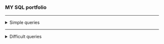 ### MY SQL portfolio
---
  <details>
<summary>Simple queries</summary>
<br>
  
## **1. Remove String Spaces**
  
  Task.
  
  Remove the spaces from the string, then return the resultant string.
  You are given a table 'nospace' with column 'x', return a table with column 'x' and your result in a column named 'res'.
  
  <details>
<summary>Solution</summary>
<br>

```sql
  SELECT x, REPLACE(x, ' ', '') AS res 
  FROM nospace;
```
  </details>
  
## **2. Century From Year**
  
  Task.
  
  Given a year, return the century it is in.

Examples:
```
1705 --> 18
  
1900 --> 19
  
1601 --> 17
  
2000 --> 20
``` 

In SQL, you will be given a table years with a column yr for the year. Return a table with a column century.
  
  <details>
<summary>Solution</summary>
<br>
    
```sql
  SELECT (yr + 99) / 100 as century
  FROM years;
```
  </details>
  
  <details>
<summary>Alternative solution</summary>
<br>
  
```sql
  SELECT 
    CASE
      WHEN yr%100 = 0 THEN yr/100
      WHEN yr%100 > 0 THEN yr/100+1
    END AS century
  FROM years;
```
  </details>

  <details>
<summary>Alternative solution</summary>
<br>
  
```sql
  SELECT EXTRACT(CENTURY FROM TO_DATE(yr::text, 'YYYY')) AS century
  FROM years;
```
  </details>
  
  ## **3. Returning Strings**
  
  Task.
  You are given a table person with a column name. Return a table with a column greeting that contains Hello, <name> how are you doing today?.

Example:

```
name = "John" -> greeting = "Hello, John how are you doing today?"
```

  <details>
<summary>Solution</summary>
<br>
  
```sql
  SELECT 'Hello, ' || name || ' how are you doing today?' AS greeting FROM person;
```
</details>
  
  <details>
<summary>Alternative solution</summary>
<br>
  
```sql
  UPDATE person SET name = CONCAT('Hello, ', name, ' how are you doing today?');
  SELECT name AS greeting FROM person;
```
</details>
    
  ## **4. Is n Divisible by x and y?**
  
  Task.
  You will be given a table with columns n, x, and y. Your task is to check if n is divisible by the two numbers x and y. All inputs are positive, non-zero digits.

  <details>
<summary>Solution</summary>
<br>
  
```sql
  SELECT id,
    CASE
      WHEN n%x=0 AND n%y=0
      THEN true
      ELSE false
    END AS res
  FROM kata;
```
</details>
     
  ## **5. Expressions Matter**
  
  Task.
  Given three integers a, b, c where 1  ≤  a,  b,  c  ≤  10, return the largest number obtained after inserting the following operators and brackets in any order: +, *, (). You can use the same operator more than once, and it is not necessary to use all the operators and brackets. However, you must use a, b, and c only once, and you may not swap their order.

Example:

```
Given a = 1, b = 2, c = 3:
1 * (2 + 3) = 5
1 * 2 * 3 = 6
1 + 2 * 3 = 7
(1 + 2) * 3 = 9
So the maximum value that you can obtain is 9.
```
  <details>
<summary>Solution</summary>
<br>
  
```sql
  SELECT GREATEST(a * b * c, a + b + c, a * (b + c), (a + b) * c)
    AS res
  FROM expression_matter;
```
</details>
    
## **6.Count Odd Numbers below n**

Task.
Given a number n, return the number of positive odd numbers below n.

Examples (Input -> Output):
```
7  -> 3 (because odd numbers below 7 are [1, 3, 5])
15 -> 7 (because odd numbers below 15 are [1, 3, 5, 7, 9, 11, 13])
```

  <details>
<summary>Solution</summary>
<br>

```sql
  SELECT n, n/2 AS res FROM oddcount;
```
</details>
    
## **7.  Sum of odd numbers**

Task.
Given the triangle of consecutive odd numbers:
```

             1
          3     5
       7     9    11
   13    15    17    19
21    23    25    27    29
...
```
Calculate the row sums of this triangle from the row index (starting at index 1). The table nums contains the integer n (the input row index).

Examples:
```
n = 1 -> res = 1
n = 2 -> res = 8 (because 3 + 5 = 8)
n = 3 -> res = 27 (because 7 + 9 + 11 = 27)
```

  <details>
<summary>Solution</summary>
<br>

```sql
  SELECT n * n * n AS res
  FROM nums;
```
</details>
    
## **8. Fake Binary**

Task.
Given a string of digits, you should replace any digit below 5 with '0' and any digit 5 and above with '1'. Return the resulting string.
Note: input will never be an empty string

  <details>
<summary>Solution</summary>
<br>

```sql
  SELECT x,
  regexp_replace(regexp_replace(x, '[0-4]', '0', 'g'), '[5-9]', '1', 'g') AS res
  FROM fakebin;
```
</details>
    
## **9. Convert to Hexadecimal**

Task.
Turn the numeric columns (arms, legs) into equivalent hexadecimal values.

monsters table schema:
```
- id
- name
- legs
- arms
- characteristics
```

  <details>
<summary>Solution</summary>
<br>

```sql
  SELECT to_hex(legs) AS legs, 
          to_hex(arms) AS arms 
  FROM monsters;
```
</details>
    
## **10. Rounding Decimals**

Task.
Given the following table 'decimals':
```
- id
- number1
- number2
```
Return a table with two columns (number1, number2), the value in number1 should be rounded down and the value in number2 should be rounded up.

  <details>
<summary>Solution</summary>
<br>

```sql
  SELECT floor(number1) AS number1, 
         ceiling(number2) AS number2 
  FROM decimals
```
</details>

</details>

  ---
<details>
<summary>Difficult queries</summary>
<br>

## **1. Запросы на выборку из нескольких таблиц**
**Задание.**	

Вывести информацию о книгах (жанр, книга, автор), относящихся к жанру, включающему слово «роман» в отсортированном по названиям книг виде.	

  <details>
<summary>Структура и наполнение таблиц</summary>
<br>
	  
  Таблица book
  
| book_id | title                 | author_id | genre_id | price  | amount |
|---------|-----------------------|-----------|----------|--------|--------|
| 1       | Мастер и Маргарита    | 1         | 1        | 670.99 | 3      |
| 2       | Белая гвардия         | 1         | 1        | 540.50 | 5      |
| 3       | Идиот                 | 2         | 1        | 460.00 | 10     |
| 4       | Братья Карамазовы     | 2         | 1        | 799.01 | 3      |
| 5       | Игрок                 | 2         | 1        | 480.50 | 10     |
| 6       | Стихотворения и поэмы | 3         | 2        | 650.00 | 15     |
| 7       | Черный человек        | 3         | 2        | 570.20 | 6      |
| 8       | Лирика                | 4         | 2        | 518.99 | 2      |

  Таблица author                         
  			
| author_id | name_author      |				
|-----------|------------------|			
| 1         | Булгаков М.А.    |				
| 2         | Достоевский Ф.М. |				
| 3         | Есенин С.А.      |				
| 4         | Пастернак Б.Л.   |				
| 5         | Лермонтов М.Ю.   |							

  Таблица genre
	  
| genre_id | name_genre  |
|----------|-------------|
| 1        | Роман       |
| 2        | Поэзия      |
| 3        | Приключения |	  
    
  </details>	

  <details>
<summary>Solution</summary>
<br>

```sql
	SELECT name_genre, title, name_author
	FROM genre 
		INNER JOIN book ON genre.genre_id=book.genre_id
		INNER JOIN author ON book.author_id=author.author_id
	WHERE name_genre='Роман'
	ORDER BY title 
```  
  </details>
	
## **2. Запрос на обновление, связанные таблицы**
**Задание.**
	
Для книг, которые уже есть на складе (в таблице book), но по другой цене, чем в поставке (supply),  необходимо в таблице book увеличить количество на значение, указанное в поставке,  и пересчитать цену. А в таблице  supply обнулить количество этих книг. 
	Формула для пересчета цены:
	
$$ price=(p_1*k_1+p_2*k_2)/(k_1+k_2), $$

где 
	p1, p2 - цена книги в таблицах book и supply;
	k1, k2 - количество книг в таблицах book и supply.
  
  <details>
<summary>Структура и наполнение таблиц</summary>
<br>
  
  Таблица book
  
| book_id | title                 | author_id | genre_id | price  | amount |
|---------|-----------------------|-----------|----------|--------|--------|
| 1       | Мастер и Маргарита    | 1         | 1        | 670.99 | 3      |
| 2       | Белая гвардия         | 1         | 1        | 540.50 | 5      |
| 3       | Идиот                 | 2         | 1        | 460.00 | 10     |
| 4       | Братья Карамазовы     | 2         | 1        | 799.01 | 3      |
| 5       | Игрок                 | 2         | 1        | 480.50 | 10     |
| 6       | Стихотворения и поэмы | 3         | 2        | 650.00 | 15     |
| 7       | Черный человек        | 3         | 2        | 570.20 | 6      |
| 8       | Лирика                | 4         | 2        | 518.99 | 2      |


  Таблица supply
  

| supply_id | title                 | author           | price  | amount |
|-----------|-----------------------|------------------|--------|--------|
| 1         | Доктор Живаго         | Пастернак Б.Л.   | 380.80 | 4      |
| 2         | Черный человек        | Есенин С.А.      | 570.20 | 6      |
| 3         | Белая гвардия         | Булгаков М.А.    | 540.50 | 7      |
| 4         | Идиот                 | Достоевский Ф.М. | 360.80 | 3      |
| 5         | Стихотворения и поэмы | Лермонтов М.Ю.   | 255.90 | 4      |
| 6         | Остров сокровищ       | Стивенсон Р.Л.   | 599.99 | 5      |


  Таблица author                         
  
			
| author_id | name_author      |				
|-----------|------------------|			
| 1         | Булгаков М.А.    |				
| 2         | Достоевский Ф.М. |				
| 3         | Есенин С.А.      |				
| 4         | Пастернак Б.Л.   |				
| 5         | Лермонтов М.Ю.   |							

  Таблица genre
	  
| genre_id | name_genre  |
|----------|-------------|
| 1        | Роман       |
| 2        | Поэзия      |
| 3        | Приключения |	  
    
  </details>
  
  <details>
<summary>Solution</summary>
<br>

```sql
	UPDATE book b
        	INNER JOIN author a USING(author_id)
        	INNER JOIN supply s ON b.title=s.title 
                                AND a.name_author=s.author
	SET b.amount=b.amount + s.amount,
    	b.price=(b.price*b.amount + s.price*s.amount)/(b.amount+s.amount),
   	s.amount=0
	WHERE b.price <> s.price;
```  
  </details>
	
  </details>

